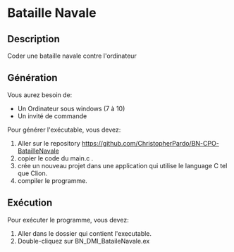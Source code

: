 # Bataille Navale

## Description
Coder une bataille navale contre l'ordinateur


## Génération
Vous aurez besoin de:

- Un Ordinateur sous windows (7 à 10)
- Un invité de commande

Pour générer l'exécutable, vous devez:

1. Aller sur le repository https://github.com/ChristopherPardo/BN-CPO-BatailleNavale
1. copier le code du main.c .
1. crée un nouveau projet dans une application qui utilise le language C tel que Clion.
1. compiler le programme.

## Exécution
Pour exécuter le programme, vous devez:

1. Aller dans le dossier qui contient l'executable.
1. Double-cliquez sur BN_DMI_BataileNavale.ex

